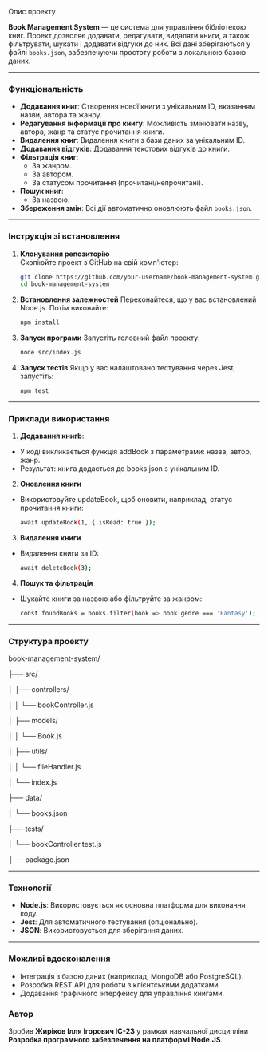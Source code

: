 Опис проекту

**Book Management System** — це система для управління бібліотекою книг. Проект дозволяє додавати, редагувати, видаляти книги, а також фільтрувати, шукати і додавати відгуки до них. Всі дані зберігаються у файлі `books.json`, забезпечуючи простоту роботи з локальною базою даних.

---

### Функціональність

- **Додавання книг**: Створення нової книги з унікальним ID, вказанням назви, автора та жанру.
- **Редагування інформації про книгу**: Можливість змінювати назву, автора, жанр та статус прочитання книги.
- **Видалення книг**: Видалення книги з бази даних за унікальним ID.
- **Додавання відгуків**: Додавання текстових відгуків до книги.
- **Фільтрація книг**:
  - За жанром.
  - За автором.
  - За статусом прочитання (прочитані/непрочитані).
- **Пошук книг**:
  - За назвою.
- **Збереження змін**: Всі дії автоматично оновлюють файл `books.json`.

---

### Інструкція зі встановлення

1. **Клонування репозиторію**  
   Скопіюйте проект з GitHub на свій комп'ютер:
   ```bash
   git clone https://github.com/your-username/book-management-system.git
   cd book-management-system
   ```
2. **Встановлення залежностей**
   Переконайтеся, що у вас встановлений Node.js. Потім виконайте:
   ```bash
   npm install
   ```
3. **Запуск програми**
   Запустіть головний файл проекту:
   ```bash
   node src/index.js
   ```
4. **Запуск тестів**
   Якщо у вас налаштовано тестування через Jest, запустіть:

   ```bash
   npm test

   ```

---

### Приклади використання

1. **Додавання книгb**:

- У коді викликається функція addBook з параметрами: назва, автор, жанр.
- Результат: книга додається до books.json з унікальним ID.

2. **Оновлення книги**

- Використовуйте updateBook, щоб оновити, наприклад, статус прочитання книги:
  ```bash
  await updateBook(1, { isRead: true });
  ```

3. **Видалення книги**

- Видалення книги за ID:
  ```bash
  await deleteBook(3);
  ```

4. **Пошук та фільтрація**

- Шукайте книги за назвою або фільтруйте за жанром:

  ```bash
  const foundBooks = books.filter(book => book.genre === 'Fantasy');

  ```

---

### Структура проекту

book-management-system/

├── src/

│ ├── controllers/

│ │ └── bookController.js

│ ├── models/

│ │ └── Book.js

│ ├── utils/

│ │ └── fileHandler.js

│ └── index.js

├── data/

│ └── books.json

├── tests/

│ └── bookController.test.js

├── package.json

---

### Технології

- **Node.js**: Використовується як основна платформа для виконання коду.
- **Jest**: Для автоматичного тестування (опціонально).
- **JSON**: Використовується для зберігання даних.

---

### Можливі вдосконалення

- Інтеграція з базою даних (наприклад, MongoDB або PostgreSQL).
- Розробка REST API для роботи з клієнтськими додатками.
- Додавання графічного інтерфейсу для управління книгами.

### Автор

Зробив **Жиріков Ілля Ігорович ІС-23** у рамках навчальної дисципліни **Розробка програмного забезпечення на платформі Nоdе.JS**.
